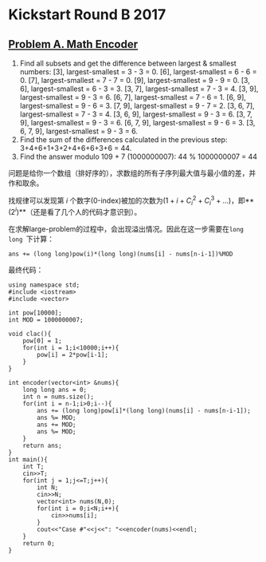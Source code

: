 # Kickstart Round B 2017
## [Problem A. Math Encoder](https://code.google.com/codejam/contest/11304486/dashboard)
1. Find all subsets and get the difference between largest & smallest numbers:
[3], largest-smallest = 3 - 3 = 0.
[6], largest-smallest = 6 - 6 = 0.
[7], largest-smallest = 7 - 7 = 0.
[9], largest-smallest = 9 - 9 = 0.
[3, 6], largest-smallest = 6 - 3 = 3.
[3, 7], largest-smallest = 7 - 3 = 4.
[3, 9], largest-smallest = 9 - 3 = 6.
[6, 7], largest-smallest = 7 - 6 = 1.
[6, 9], largest-smallest = 9 - 6 = 3.
[7, 9], largest-smallest = 9 - 7 = 2.
[3, 6, 7], largest-smallest = 7 - 3 = 4.
[3, 6, 9], largest-smallest = 9 - 3 = 6.
[3, 7, 9], largest-smallest = 9 - 3 = 6.
[6, 7, 9], largest-smallest = 9 - 6 = 3.
[3, 6, 7, 9], largest-smallest = 9 - 3 = 6.
2. Find the sum of the differences calculated in the previous step:
3+4+6+1+3+2+4+6+6+3+6
= 44.
3. Find the answer modulo 109 + 7 (1000000007):
44 % 1000000007 = 44

问题是给你一个数组（排好序的），求数组的所有子序列最大值与最小值的差，并作和取余。

找规律可以发现第 $i$ 个数字(0-index)被加的次数为$(1+i+C_i^2+C_i^3+...)$，即**$(2^i)$**（还是看了几个人的代码才意识到）。

在求解large-problem的过程中，会出现溢出情况。因此在这一步需要在`long long `下计算：
```
ans += (long long)pow(i)*(long long)(nums[i] - nums[n-i-1])%MOD
```

最终代码：
```
using namespace std;
#include <iostream>
#include <vector>

int pow[10000];
int MOD = 1000000007;

void clac(){
	pow[0] = 1;
	for(int i = 1;i<10000;i++){
		pow[i] = 2*pow[i-1];
	}
}

int encoder(vector<int> &nums){
	long long ans = 0;
	int n = nums.size();
	for(int i = n-1;i>0;i--){
		ans += (long long)pow[i]*(long long)(nums[i] - nums[n-i-1]);
		ans %= MOD;
		ans += MOD;
		ans %= MOD;
	}
	return ans;
}
int main(){
	int T;
	cin>>T;
	for(int j = 1;j<=T;j++){
		int N;
		cin>>N;
		vector<int> nums(N,0);
		for(int i = 0;i<N;i++){
			cin>>nums[i];
		}
		cout<<"Case #"<<j<<": "<<encoder(nums)<<endl;
	}
	return 0;
}
```
